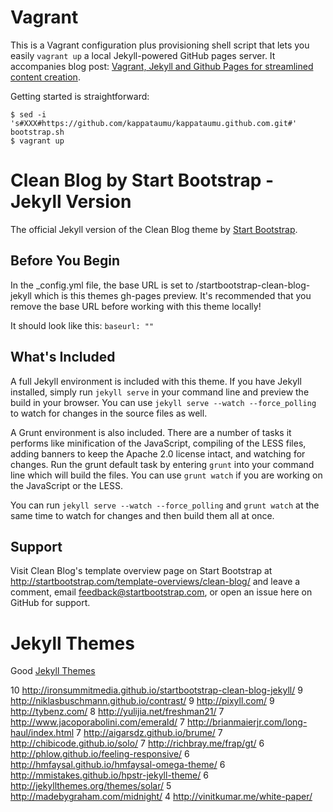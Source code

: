 # Vagrant

This is a Vagrant configuration plus provisioning shell script that lets you easily `vagrant up` a local Jekyll-powered GitHub pages server. It accompanies blog post: [Vagrant, Jekyll and Github Pages for streamlined content creation](http://kappataumu.com/articles/vagrant-jekyll-github-pages-streamlined-content-creation.html).

Getting started is straightforward:

```
$ sed -i 's#XXX#https://github.com/kappataumu/kappataumu.github.com.git#' bootstrap.sh
$ vagrant up
```

# Clean Blog by Start Bootstrap - Jekyll Version

The official Jekyll version of the Clean Blog theme by [Start Bootstrap](http://startbootstrap.com/).

## Before You Begin

In the _config.yml file, the base URL is set to /startbootstrap-clean-blog-jekyll which is this themes gh-pages preview. It's recommended that you remove the base URL before working with this theme locally!

It should look like this:
`baseurl: ""`

## What's Included

A full Jekyll environment is included with this theme. If you have Jekyll installed, simply run `jekyll serve` in your command line and preview the build in your browser. You can use `jekyll serve --watch --force_polling` to watch for changes in the source files as well.

A Grunt environment is also included. There are a number of tasks it performs like minification of the JavaScript, compiling of the LESS files, adding banners to keep the Apache 2.0 license intact, and watching for changes. Run the grunt default task by entering `grunt` into your command line which will build the files. You can use `grunt watch` if you are working on the JavaScript or the LESS.

You can run `jekyll serve --watch --force_polling` and `grunt watch` at the same time to watch for changes and then build them all at once.

## Support

Visit Clean Blog's template overview page on Start Bootstrap at http://startbootstrap.com/template-overviews/clean-blog/ and leave a comment, email feedback@startbootstrap.com, or open an issue here on GitHub for support.

# Jekyll Themes

Good [Jekyll Themes](http://jekyllthemes.org/)

10  http://ironsummitmedia.github.io/startbootstrap-clean-blog-jekyll/
9   http://niklasbuschmann.github.io/contrast/
9   http://pixyll.com/
9   http://tybenz.com/
8   http://yulijia.net/freshman21/
7   http://www.jacoporabolini.com/emerald/
7   http://brianmaierjr.com/long-haul/index.html
7   http://aigarsdz.github.io/brume/
7   http://chibicode.github.io/solo/
7   http://richbray.me/frap/gt/
6   http://phlow.github.io/feeling-responsive/
6   http://hmfaysal.github.io/hmfaysal-omega-theme/
6   http://mmistakes.github.io/hpstr-jekyll-theme/
6   http://jekyllthemes.org/themes/solar/
5   http://madebygraham.com/midnight/
4   http://vinitkumar.me/white-paper/
